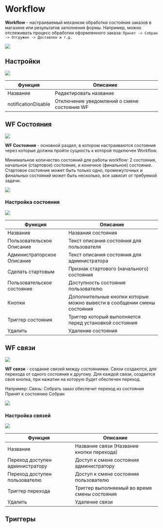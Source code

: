 # Workflow

**Workflow** - настраиваемый механизм обработки состояния заказов в магазине или результатов заполнения формы. 
Например, можно отслеживать процесс обработки оформленного заказа: ```Принят -> Собран -> Отгружен -> Доставлен и т.д. ```
 
![](./1.jpg)

## Настройки

![](./2.jpg)

| Функция | Описание |
| --- | --- |
| Название | Редактировать название |
| notificationDisable | Отключение уведомлений о смене состояния WF |

## WF Состояния

![](./3.jpg)

**WF Состояния** - основной раздел, в котором настраиваются состояния через которые должна пройти сущность к которой подключен Workflow.

Минимальное количество состояний для работы workflow: 2 состояния, начальное (стартовое) состояние, и конечное (финальное) состояние. Стартовое состояние может быть только одно, промежуточных и финальных состояний может быть несколько, все зависит от требуемой задачи.

![](./5.jpg)

### Настройка состояния

![](./7.jpg)

| Функция | Описание |
| --- | --- |
| Название | Названия состояния |
| Пользовательское Описание | Текст описания состояния для пользователя |
| Администраторское Описание | Текст описания состояния для администратора |
| Сделать стартовым | Признак стартового (начального) состояния |
| Пользовательское состояние | Доступность состояния пользователю |
| Кнопки |  Дополнительные кнопки которые можно вывести в сообщении смены состояния |
| Триггер состояния | Триггер который выполняется перед установкой состояния |
| Удалить | Удаление состояния |

## WF связи

![](./4.jpg)

**WF связи** - создание связей между состояниями. Связи создаются, для перехода от одного состояния к другому. Для каждой связи, создается своя кнопка, при нажатии на которую будет обеспечен переход. 

Например: Связь: Собрать заказ обеспечит переход из состояния Принят к состоянию Собран

![](./6.jpg)

### Настройка связей

![](./8.jpg)

| Функция | Описание |
| --- | --- |
| Название | Название связи (Название кнопки перехода) |
| Переход доступен администратору | Доступ к смене состояния администратору |
| Переход доступен пользователю | Доступ к смене состояния пользователю |
| Триггер перехода | Триггер выполняемый во время смены состояния |
| Удалить | Удаление связи |

## Триггеры
